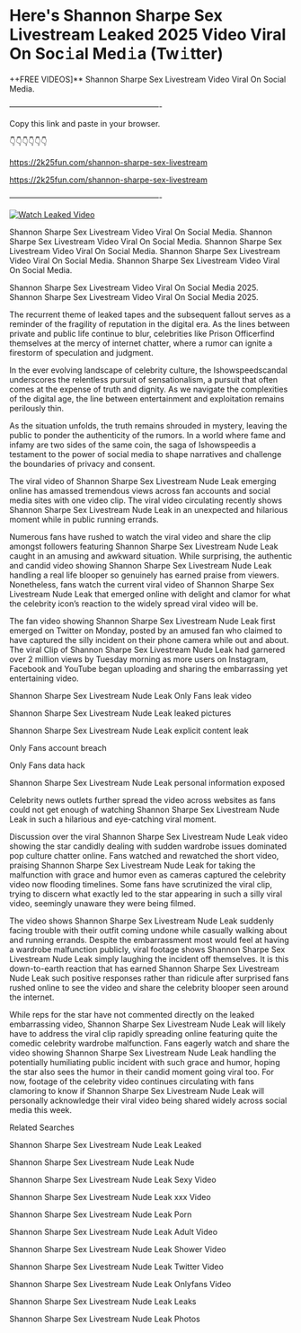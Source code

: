 # Here's Shannon Sharpe Sex Livestream Leaked 2025 Video Viral On Soc𝚒al Med𝚒a (Tw𝚒tter)

++FREE VIDEOS]** Shannon Sharpe Sex Livestream Video Viral On Social Media.

———————————————————-

Copy this link and paste in your browser.

👇👇👇👇👇👇

https://2k25fun.com/shannon-sharpe-sex-livestream

https://2k25fun.com/shannon-sharpe-sex-livestream

———————————————————-

[![Watch Leaked Video](https://miro.medium.com/v2/resize:fit:828/format:webp/1*cilzJN44JGOrTw9NJCrNHA.gif "Watch Leaked Video")](https://2k25fun.com/shannon-sharpe-sex-livestream)

Shannon Sharpe Sex Livestream Video Viral On Social Media. Shannon Sharpe Sex Livestream Video Viral On Social Media. Shannon Sharpe Sex Livestream Video Viral On Social Media. Shannon Sharpe Sex Livestream Video Viral On Social Media. Shannon Sharpe Sex Livestream Video Viral On Social Media.

Shannon Sharpe Sex Livestream Video Viral On Social Media 2025. Shannon Sharpe Sex Livestream Video Viral On Social Media 2025.

The recurrent theme of leaked tapes and the subsequent fallout serves as a reminder of the fragility of reputation in the digital era. As the lines between private and public life continue to blur, celebrities like Prison Officerfind themselves at the mercy of internet chatter, where a rumor can ignite a firestorm of speculation and judgment.

In the ever evolving landscape of celebrity culture, the Ishowspeedscandal underscores the relentless pursuit of sensationalism, a pursuit that often comes at the expense of truth and dignity. As we navigate the complexities of the digital age, the line between entertainment and exploitation remains perilously thin.

As the situation unfolds, the truth remains shrouded in mystery, leaving the public to ponder the authenticity of the rumors. In a world where fame and infamy are two sides of the same coin, the saga of Ishowspeedis a testament to the power of social media to shape narratives and challenge the boundaries of privacy and consent.

The viral video of Shannon Sharpe Sex Livestream Nude Leak emerging online has amassed tremendous views across fan accounts and social media sites with one video clip. The viral video circulating recently shows Shannon Sharpe Sex Livestream Nude Leak in an unexpected and hilarious moment while in public running errands.

Numerous fans have rushed to watch the viral video and share the clip amongst followers featuring Shannon Sharpe Sex Livestream Nude Leak caught in an amusing and awkward situation. While surprising, the authentic and candid video showing Shannon Sharpe Sex Livestream Nude Leak handling a real life blooper so genuinely has earned praise from viewers. Nonetheless, fans watch the current viral video of Shannon Sharpe Sex Livestream Nude Leak that emerged online with delight and clamor for what the celebrity icon’s reaction to the widely spread viral video will be.

The fan video showing Shannon Sharpe Sex Livestream Nude Leak first emerged on Twitter on Monday, posted by an amused fan who claimed to have captured the silly incident on their phone camera while out and about. The viral Clip of Shannon Sharpe Sex Livestream Nude Leak had garnered over 2 million views by Tuesday morning as more users on Instagram, Facebook and YouTube began uploading and sharing the embarrassing yet entertaining video.

Shannon Sharpe Sex Livestream Nude Leak Only Fans leak video

Shannon Sharpe Sex Livestream Nude Leak leaked pictures

Shannon Sharpe Sex Livestream Nude Leak explicit content leak

Only Fans account breach

Only Fans data hack

Shannon Sharpe Sex Livestream Nude Leak personal information exposed

Celebrity news outlets further spread the video across websites as fans could not get enough of watching Shannon Sharpe Sex Livestream Nude Leak in such a hilarious and eye-catching viral moment.

Discussion over the viral Shannon Sharpe Sex Livestream Nude Leak video showing the star candidly dealing with sudden wardrobe issues dominated pop culture chatter online. Fans watched and rewatched the short video, praising Shannon Sharpe Sex Livestream Nude Leak for taking the malfunction with grace and humor even as cameras captured the celebrity video now flooding timelines. Some fans have scrutinized the viral clip, trying to discern what exactly led to the star appearing in such a silly viral video, seemingly unaware they were being filmed.

The video shows Shannon Sharpe Sex Livestream Nude Leak suddenly facing trouble with their outfit coming undone while casually walking about and running errands. Despite the embarrassment most would feel at having a wardrobe malfunction publicly, viral footage shows Shannon Sharpe Sex Livestream Nude Leak simply laughing the incident off themselves. It is this down-to-earth reaction that has earned Shannon Sharpe Sex Livestream Nude Leak such positive responses rather than ridicule after surprised fans rushed online to see the video and share the celebrity blooper seen around the internet.

While reps for the star have not commented directly on the leaked embarrassing video, Shannon Sharpe Sex Livestream Nude Leak will likely have to address the viral clip rapidly spreading online featuring quite the comedic celebrity wardrobe malfunction. Fans eagerly watch and share the video showing Shannon Sharpe Sex Livestream Nude Leak handling the potentially humiliating public incident with such grace and humor, hoping the star also sees the humor in their candid moment going viral too. For now, footage of the celebrity video continues circulating with fans clamoring to know if Shannon Sharpe Sex Livestream Nude Leak will personally acknowledge their viral video being shared widely across social media this week.

Related Searches

Shannon Sharpe Sex Livestream Nude Leak Leaked

Shannon Sharpe Sex Livestream Nude Leak Nude

Shannon Sharpe Sex Livestream Nude Leak Sexy Video

Shannon Sharpe Sex Livestream Nude Leak xxx Video

Shannon Sharpe Sex Livestream Nude Leak Porn

Shannon Sharpe Sex Livestream Nude Leak Adult Video

Shannon Sharpe Sex Livestream Nude Leak Shower Video

Shannon Sharpe Sex Livestream Nude Leak Twitter Video

Shannon Sharpe Sex Livestream Nude Leak Onlyfans Video

Shannon Sharpe Sex Livestream Nude Leak Leaks

Shannon Sharpe Sex Livestream Nude Leak Photos